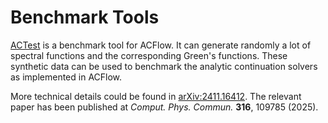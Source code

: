 # Benchmark Tools

[ACTest](https://github.com/huangli712/ACTest) is a benchmark tool for ACFlow. It can generate randomly a lot of spectral functions and the corresponding Green's functions. These synthetic data can be used to benchmark the analytic continuation solvers as implemented in ACFlow.

More technical details could be found in [arXiv:2411.16412](https://arxiv.org/abs/2411.16412). The relevant paper has been published at *Comput. Phys. Commun.* **316**, 109785 (2025).
